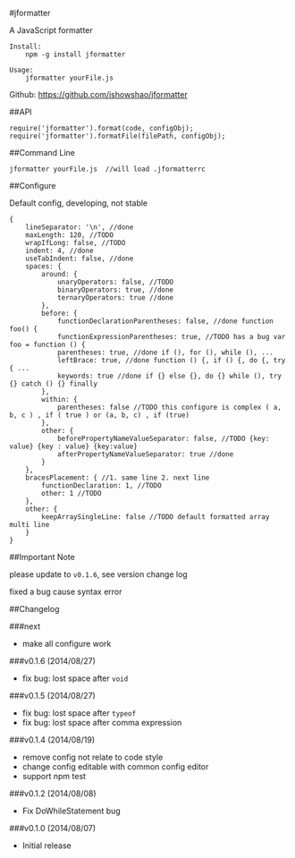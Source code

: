 #jformatter

A JavaScript formatter

    Install:
        npm -g install jformatter

    Usage:
        jformatter yourFile.js


Github: <https://github.com/ishowshao/jformatter>

##API

    require('jformatter').format(code, configObj);
    require('jformatter').formatFile(filePath, configObj);

##Command Line

    jformatter yourFile.js  //will load .jformatterrc

##Configure

Default config, developing, not stable

    {
        lineSeparator: '\n', //done
        maxLength: 120, //TODO
        wrapIfLong: false, //TODO
        indent: 4, //done
        useTabIndent: false, //done
        spaces: {
            around: {
                unaryOperators: false, //TODO
                binaryOperators: true, //done
                ternaryOperators: true //done
            },
            before: {
                functionDeclarationParentheses: false, //done function foo() {
                functionExpressionParentheses: true, //TODO has a bug var foo = function () {
                parentheses: true, //done if (), for (), while (), ...
                leftBrace: true, //done function () {, if () {, do {, try { ...
                keywords: true //done if {} else {}, do {} while (), try {} catch () {} finally
            },
            within: {
                parentheses: false //TODO this configure is complex ( a, b, c ) , if ( true ) or (a, b, c) , if (true)
            },
            other: {
                beforePropertyNameValueSeparator: false, //TODO {key: value} {key : value} {key:value}
                afterPropertyNameValueSeparator: true //done
            }
        },
        bracesPlacement: { //1. same line 2. next line
            functionDeclaration: 1, //TODO
            other: 1 //TODO
        },
        other: {
            keepArraySingleLine: false //TODO default formatted array multi line
        }
    }

##Important Note

please update to `v0.1.6`, see version change log

fixed a bug cause syntax error

##Changelog

###next

* make all configure work

###v0.1.6 (2014/08/27)

* fix bug: lost space after `void`

###v0.1.5 (2014/08/27)

* fix bug: lost space after `typeof`
* fix bug: lost space after comma expression

###v0.1.4 (2014/08/19)

* remove config not relate to code style
* change config editable with common config editor
* support npm test

###v0.1.2 (2014/08/08)

* Fix DoWhileStatement bug

###v0.1.0 (2014/08/07)

* Initial release